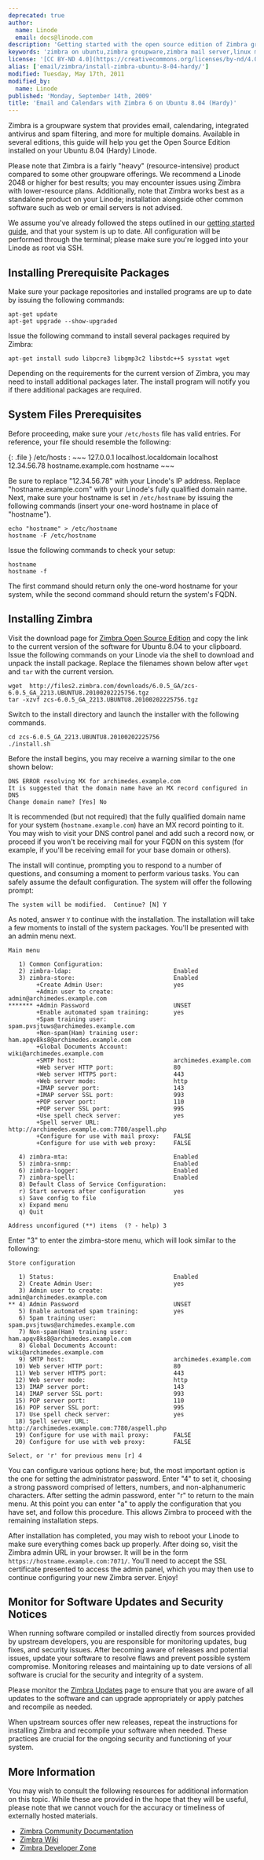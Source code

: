 ```yaml
---
deprecated: true
author:
  name: Linode
  email: docs@linode.com
description: 'Getting started with the open source edition of Zimbra groupware on your Ubuntu 8.04 (Hardy) Linode.'
keywords: 'zimbra on ubuntu,zimbra groupware,zimbra mail server,linux mail server'
license: '[CC BY-ND 4.0](https://creativecommons.org/licenses/by-nd/4.0)'
alias: ['email/zimbra/install-zimbra-ubuntu-8-04-hardy/']
modified: Tuesday, May 17th, 2011
modified_by:
  name: Linode
published: 'Monday, September 14th, 2009'
title: 'Email and Calendars with Zimbra 6 on Ubuntu 8.04 (Hardy)'
---
```




Zimbra is a groupware system that provides email, calendaring, integrated antivirus and spam filtering, and more for multiple domains. Available in several editions, this guide will help you get the Open Source Edition installed on your Ubuntu 8.04 (Hardy) Linode.

Please note that Zimbra is a fairly "heavy" (resource-intensive) product compared to some other groupware offerings. We recommend a Linode 2048 or higher for best results; you may encounter issues using Zimbra with lower-resource plans. Additionally, note that Zimbra works best as a standalone product on your Linode; installation alongside other common software such as web or email servers is not advised.

We assume you've already followed the steps outlined in our [getting started guide](/content/getting-started/), and that your system is up to date. All configuration will be performed through the terminal; please make sure you're logged into your Linode as root via SSH.

Installing Prerequisite Packages
--------------------------------

Make sure your package repositories and installed programs are up to date by issuing the following commands:

    apt-get update
    apt-get upgrade --show-upgraded

Issue the following command to install several packages required by Zimbra:

    apt-get install sudo libpcre3 libgmp3c2 libstdc++5 sysstat wget

Depending on the requirements for the current version of Zimbra, you may need to install additional packages later. The install program will notify you if there additional packages are required.

System Files Prerequisites
--------------------------

Before proceeding, make sure your `/etc/hosts` file has valid entries. For reference, your file should resemble the following:

{: .file }
/etc/hosts
:   ~~~
    127.0.0.1 localhost.localdomain localhost
    12.34.56.78 hostname.example.com hostname
    ~~~

Be sure to replace "12.34.56.78" with your Linode's IP address. Replace "hostname.example.com" with your Linode's fully qualified domain name. Next, make sure your hostname is set in `/etc/hostname` by issuing the following commands (insert your one-word hostname in place of "hostname").

    echo "hostname" > /etc/hostname
    hostname -F /etc/hostname

Issue the following commands to check your setup:

    hostname
    hostname -f

The first command should return only the one-word hostname for your system, while the second command should return the system's FQDN.

Installing Zimbra
-----------------

Visit the download page for [Zimbra Open Source Edition](http://www.zimbra.com/community/downloads.html) and copy the link to the current version of the software for Ubuntu 8.04 to your clipboard. Issue the following commands on your Linode via the shell to download and unpack the install package. Replace the filenames shown below after `wget` and `tar` with the current version.

    wget  http://files2.zimbra.com/downloads/6.0.5_GA/zcs-6.0.5_GA_2213.UBUNTU8.20100202225756.tgz
    tar -xzvf zcs-6.0.5_GA_2213.UBUNTU8.20100202225756.tgz

Switch to the install directory and launch the installer with the following commands.

    cd zcs-6.0.5_GA_2213.UBUNTU8.20100202225756
    ./install.sh

Before the install begins, you may receive a warning similar to the one shown below:

    DNS ERROR resolving MX for archimedes.example.com
    It is suggested that the domain name have an MX record configured in DNS
    Change domain name? [Yes] No

It is recommended (but not required) that the fully qualified domain name for your system (`hostname.example.com`) have an MX record pointing to it. You may wish to visit your DNS control panel and add such a record now, or proceed if you won't be receiving mail for your FQDN on this system (for example, if you'll be receiving email for your base domain or others).

The install will continue, prompting you to respond to a number of questions, and consuming a moment to perform various tasks. You can safely assume the default configuration. The system will offer the following prompt:

    The system will be modified.  Continue? [N] Y

As noted, answer `Y` to continue with the installation. The installation will take a few moments to install of the system packages. You'll be presented with an admin menu next.

    Main menu

       1) Common Configuration:
       2) zimbra-ldap:                             Enabled
       3) zimbra-store:                            Enabled
            +Create Admin User:                    yes
            +Admin user to create:                 admin@archimedes.example.com
    ******* +Admin Password                        UNSET
            +Enable automated spam training:       yes
            +Spam training user:                   spam.pvsjtuws@archimedes.example.com
            +Non-spam(Ham) training user:          ham.apqv8ks8@archimedes.example.com
            +Global Documents Account:             wiki@archimedes.example.com
            +SMTP host:                            archimedes.example.com
            +Web server HTTP port:                 80
            +Web server HTTPS port:                443
            +Web server mode:                      http
            +IMAP server port:                     143
            +IMAP server SSL port:                 993
            +POP server port:                      110
            +POP server SSL port:                  995
            +Use spell check server:               yes
            +Spell server URL:                     http://archimedes.example.com:7780/aspell.php
            +Configure for use with mail proxy:    FALSE
            +Configure for use with web proxy:     FALSE

       4) zimbra-mta:                              Enabled
       5) zimbra-snmp:                             Enabled
       6) zimbra-logger:                           Enabled
       7) zimbra-spell:                            Enabled
       8) Default Class of Service Configuration:
       r) Start servers after configuration        yes
       s) Save config to file
       x) Expand menu
       q) Quit

    Address unconfigured (**) items  (? - help) 3

Enter "3" to enter the zimbra-store menu, which will look similar to the following:

    Store configuration

       1) Status:                                  Enabled
       2) Create Admin User:                       yes
       3) Admin user to create:                    admin@archimedes.example.com
    ** 4) Admin Password                           UNSET
       5) Enable automated spam training:          yes
       6) Spam training user:                      spam.pvsjtuws@archimedes.example.com
       7) Non-spam(Ham) training user:             ham.apqv8ks8@archimedes.example.com
       8) Global Documents Account:                wiki@archimedes.example.com
       9) SMTP host:                               archimedes.example.com
      10) Web server HTTP port:                    80
      11) Web server HTTPS port:                   443
      12) Web server mode:                         http
      13) IMAP server port:                        143
      14) IMAP server SSL port:                    993
      15) POP server port:                         110
      16) POP server SSL port:                     995
      17) Use spell check server:                  yes
      18) Spell server URL:                        http://archimedes.example.com:7780/aspell.php
      19) Configure for use with mail proxy:       FALSE
      20) Configure for use with web proxy:        FALSE

    Select, or 'r' for previous menu [r] 4

You can configure various options here; but, the most important option is the one for setting the administrator password. Enter "4" to set it, choosing a strong password comprised of letters, numbers, and non-alphanumeric characters. After setting the admin password, enter "r" to return to the main menu. At this point you can enter "a" to apply the configuration that you have set, and follow this procedure. This allows Zimbra to proceed with the remaining installation steps.

After installation has completed, you may wish to reboot your Linode to make sure everything comes back up properly. After doing so, visit the Zimbra admin URL in your browser. It will be in the form `https://hostname.example.com:7071/`. You'll need to accept the SSL certificate presented to access the admin panel, which you may then use to continue configuring your new Zimbra server. Enjoy!

Monitor for Software Updates and Security Notices
-------------------------------------------------

When running software compiled or installed directly from sources provided by upstream developers, you are responsible for monitoring updates, bug fixes, and security issues. After becoming aware of releases and potential issues, update your software to resolve flaws and prevent possible system compromise. Monitoring releases and maintaining up to date versions of all software is crucial for the security and integrity of a system.

Please monitor the [Zimbra Updates](http://www.zimbra.com/alerts/) page to ensure that you are aware of all updates to the software and can upgrade appropriately or apply patches and recompile as needed.

When upstream sources offer new releases, repeat the instructions for installing Zimbra and recompile your software when needed. These practices are crucial for the ongoing security and functioning of your system.

More Information
----------------

You may wish to consult the following resources for additional information on this topic. While these are provided in the hope that they will be useful, please note that we cannot vouch for the accuracy or timeliness of externally hosted materials.

- [Zimbra Community Documentation](http://www.zimbra.com/community/documentation.html)
- [Zimbra Wiki](http://wiki.zimbra.com/index.php?title=Main_Page)
- [Zimbra Developer Zone](http://www.zimbra.com/community/developer_zone.html)



